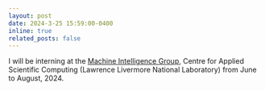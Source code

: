 ```yaml
---
layout: post
date: 2024-3-25 15:59:00-0400
inline: true
related_posts: false
---
```


I will be interning at the <a href="https://computing.llnl.gov/casc/machine-intelligence-group">Machine Intelligence Group</a>, Centre for Applied Scientific Computing (Lawrence Livermore National Laboratory) from June to August, 2024. 
